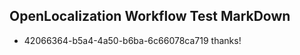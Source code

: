 ## OpenLocalization Workflow Test MarkDown
* 42066364-b5a4-4a50-b6ba-6c66078ca719 thanks!

<!--HONumber=Aug16_HO3-->



